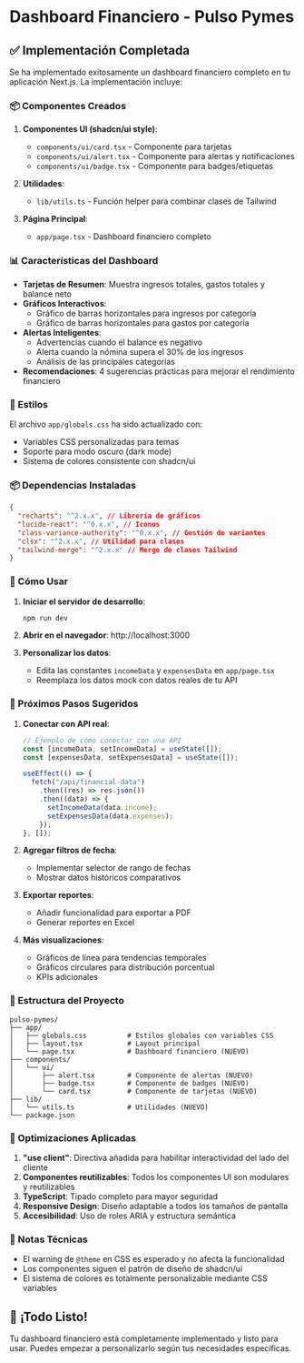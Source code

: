 # Dashboard Financiero - Pulso Pymes

## ✅ Implementación Completada

Se ha implementado exitosamente un dashboard financiero completo en tu aplicación Next.js. La implementación incluye:

### 📦 Componentes Creados

1. **Componentes UI (shadcn/ui style)**:

   - `components/ui/card.tsx` - Componente para tarjetas
   - `components/ui/alert.tsx` - Componente para alertas y notificaciones
   - `components/ui/badge.tsx` - Componente para badges/etiquetas

2. **Utilidades**:

   - `lib/utils.ts` - Función helper para combinar clases de Tailwind

3. **Página Principal**:
   - `app/page.tsx` - Dashboard financiero completo

### 📊 Características del Dashboard

- **Tarjetas de Resumen**: Muestra ingresos totales, gastos totales y balance neto
- **Gráficos Interactivos**:
  - Gráfico de barras horizontales para ingresos por categoría
  - Gráfico de barras horizontales para gastos por categoría
- **Alertas Inteligentes**:
  - Advertencias cuando el balance es negativo
  - Alerta cuando la nómina supera el 30% de los ingresos
  - Análisis de las principales categorías
- **Recomendaciones**: 4 sugerencias prácticas para mejorar el rendimiento financiero

### 🎨 Estilos

El archivo `app/globals.css` ha sido actualizado con:

- Variables CSS personalizadas para temas
- Soporte para modo oscuro (dark mode)
- Sistema de colores consistente con shadcn/ui

### 📦 Dependencias Instaladas

```json
{
  "recharts": "^2.x.x", // Librería de gráficos
  "lucide-react": "^0.x.x", // Iconos
  "class-variance-authority": "^0.x.x", // Gestión de variantes
  "clsx": "^2.x.x", // Utilidad para clases
  "tailwind-merge": "^2.x.x" // Merge de clases Tailwind
}
```

### 🚀 Cómo Usar

1. **Iniciar el servidor de desarrollo**:

   ```bash
   npm run dev
   ```

2. **Abrir en el navegador**: http://localhost:3000

3. **Personalizar los datos**:
   - Edita las constantes `incomeData` y `expensesData` en `app/page.tsx`
   - Reemplaza los datos mock con datos reales de tu API

### 🔧 Próximos Pasos Sugeridos

1. **Conectar con API real**:

   ```typescript
   // Ejemplo de cómo conectar con una API
   const [incomeData, setIncomeData] = useState([]);
   const [expensesData, setExpensesData] = useState([]);

   useEffect(() => {
     fetch("/api/financial-data")
       .then((res) => res.json())
       .then((data) => {
         setIncomeData(data.income);
         setExpensesData(data.expenses);
       });
   }, []);
   ```

2. **Agregar filtros de fecha**:

   - Implementar selector de rango de fechas
   - Mostrar datos históricos comparativos

3. **Exportar reportes**:

   - Añadir funcionalidad para exportar a PDF
   - Generar reportes en Excel

4. **Más visualizaciones**:
   - Gráficos de línea para tendencias temporales
   - Gráficos circulares para distribución porcentual
   - KPIs adicionales

### 📝 Estructura del Proyecto

```
pulso-pymes/
├── app/
│   ├── globals.css          # Estilos globales con variables CSS
│   ├── layout.tsx           # Layout principal
│   └── page.tsx             # Dashboard financiero (NUEVO)
├── components/
│   └── ui/
│       ├── alert.tsx        # Componente de alertas (NUEVO)
│       ├── badge.tsx        # Componente de badges (NUEVO)
│       └── card.tsx         # Componente de tarjetas (NUEVO)
├── lib/
│   └── utils.ts             # Utilidades (NUEVO)
└── package.json
```

### 🎯 Optimizaciones Aplicadas

1. **"use client"**: Directiva añadida para habilitar interactividad del lado del cliente
2. **Componentes reutilizables**: Todos los componentes UI son modulares y reutilizables
3. **TypeScript**: Tipado completo para mayor seguridad
4. **Responsive Design**: Diseño adaptable a todos los tamaños de pantalla
5. **Accesibilidad**: Uso de roles ARIA y estructura semántica

### 🐛 Notas Técnicas

- El warning de `@theme` en CSS es esperado y no afecta la funcionalidad
- Los componentes siguen el patrón de diseño de shadcn/ui
- El sistema de colores es totalmente personalizable mediante CSS variables

## 🎉 ¡Todo Listo!

Tu dashboard financiero está completamente implementado y listo para usar. Puedes empezar a personalizarlo según tus necesidades específicas.

